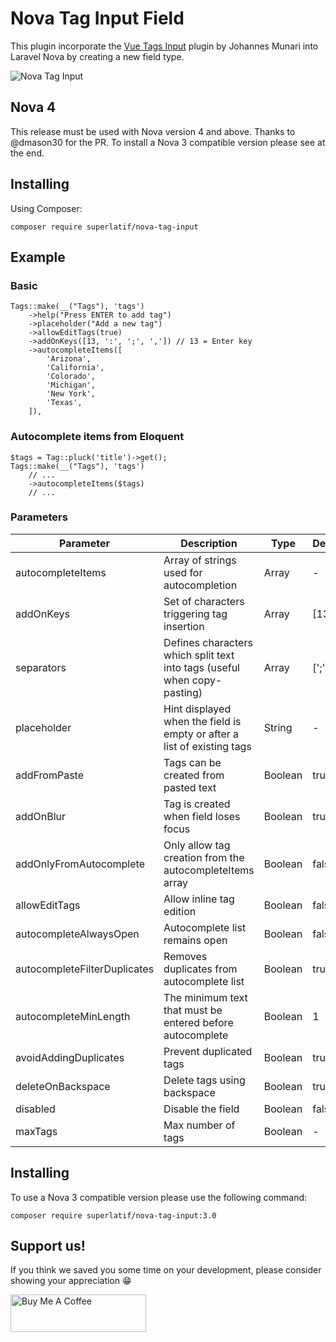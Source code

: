 # Nova Tag Input Field

This plugin incorporate the [Vue Tags Input](https://github.com/JohMun/vue-tags-input) plugin by Johannes Munari into Laravel Nova by creating a new field type.

![Nova Tag Input](https://superlatif.io/packages/nova-tag-input/tags-input-nova.gif?1)

## Nova 4
This release must be used with Nova version 4 and above. Thanks to @dmason30 for the PR. To install a Nova 3 compatible version please see at the end.

## Installing

Using Composer:
```
composer require superlatif/nova-tag-input
```

## Example

### Basic
```
Tags::make(__("Tags"), 'tags')
    ->help("Press ENTER to add tag")
    ->placeholder("Add a new tag")
    ->allowEditTags(true)
    ->addOnKeys([13, ':', ';', ',']) // 13 = Enter key
    ->autocompleteItems([
        'Arizona',
        'California',
        'Colorado',
        'Michigan',
        'New York',
        'Texas',
    ]),
```

### Autocomplete items from Eloquent
```
$tags = Tag::pluck('title')->get();
Tags::make(__("Tags"), 'tags')
    // ...
    ->autocompleteItems($tags)
    // ...
```

### Parameters
| Parameter                    | Description                                                              | Type    | Default    |
| ---------------------------- | ------------------------------------------------------------------------ | ------- | ---------- |
| autocompleteItems            | Array of strings used for autocompletion                                 | Array   | -          |
| addOnKeys                    | Set of characters triggering tag insertion                               | Array   | [13]       |
| separators                   | Defines characters which split text into tags (useful when copy-pasting) | Array   | [';']      |
| placeholder                  | Hint displayed when the field is empty or after a list of existing tags  | String  | -          |
| addFromPaste                 | Tags can be created from pasted text                                     | Boolean | true       |
| addOnBlur                    | Tag is created when field loses focus                                    | Boolean | true       |
| addOnlyFromAutocomplete      | Only allow tag creation from the autocompleteItems array                 | Boolean | false      |
| allowEditTags                | Allow inline tag edition                                                 | Boolean | false      |
| autocompleteAlwaysOpen       | Autocomplete list remains open                                           | Boolean | false      |
| autocompleteFilterDuplicates | Removes duplicates from autocomplete list                                | Boolean | true       |
| autocompleteMinLength        | The minimum text that must be entered before autocomplete                | Boolean | 1          |
| avoidAddingDuplicates        | Prevent duplicated tags                                                  | Boolean | true       |
| deleteOnBackspace            | Delete tags using backspace                                              | Boolean | true       |
| disabled                     | Disable the field                                                        | Boolean | false      |
| maxTags                      | Max number of tags                                                       | Boolean | -          |

## Installing
To use a Nova 3 compatible version please use the following command:
```
composer require superlatif/nova-tag-input:3.0
```

## Support us!

If you think we saved you some time on your development, please consider showing your appreciation 😁

<a href="https://www.buymeacoffee.com/superlatif" target="_blank"><img src="https://cdn.buymeacoffee.com/buttons/v2/default-red.png" alt="Buy Me A Coffee" style="height: 60px !important;width: 217px !important;" width="200"></a>
